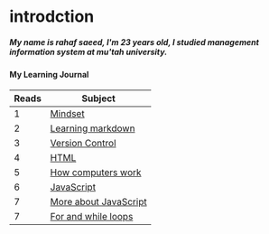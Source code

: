 # introdction 
##### My name is rahaf saeed, I'm 23 years old, I studied management information system at mu'tah university. 



#### My Learning  Journal


| Reads      | Subject |
| ----------- | ----------- |
| 1      | [Mindset](https://rahaf97ss.github.io/reading_notes/mindset)       |
| 2   | [Learning markdown](https://rahaf97ss.github.io/reading_notes/learningmarkdown)        |
| 3   | [Version Control](https://rahaf97ss.github.io/reading_notes/versioncontrol)        |
| 4  | [HTML](https://rahaf97ss.github.io/reading_notes/HTML)        |
| 5 | [How computers work](https://rahaf97ss.github.io/reading_notes/howcomputerswork)        |
| 6  | [JavaScript](https://rahaf97ss.github.io/reading_notes/javascript)        |
|  7 | [More about JavaScript](https://rahaf97ss.github.io/reading_notes/javascript2)        |
|  7 | [For and while loops](https://rahaf97ss.github.io/reading_notes/operators)        |


